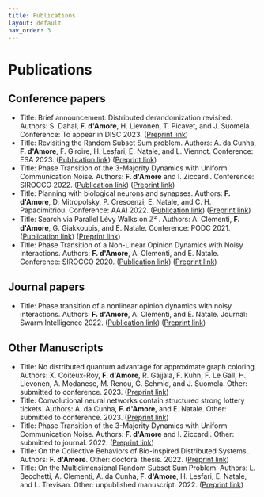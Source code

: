 ```yaml
---
title: Publications
layout: default
nav_order: 3
---
```


# Publications

## Conference papers



- Title: Brief announcement: Distributed derandomization revisited.
Authors: S. Dahal, **F. d'Amore**, H. Lievonen, T. Picavet, and J. Suomela.
Conference: To appear in DISC 2023.
([Preprint link](https://arxiv.org/abs/2305.07351))
- Title: Revisiting the Random Subset Sum problem.
Authors: A. da Cunha, **F. d'Amore**, F. Giroire, H. Lesfari, E. Natale, and L. Viennot.
Conference: ESA 2023.
([Publication link](https://drops.dagstuhl.de/opus/volltexte/2023/18690/))
([Preprint link](https://arxiv.org/abs/2204.13929))
- Title: Phase Transition of the 3-Majority Dynamics with Uniform Communication Noise.
Authors: **F. d'Amore** and I. Ziccardi.
Conference: SIROCCO 2022.
([Publication link](https://link.springer.com/chapter/10.1007/978-3-031-09993-9_6))
([Preprint link](https://arxiv.org/abs/2112.03543))
- Title: Planning with biological neurons and synapses.
Authors: **F. d'Amore**, D. Mitropolsky, P. Crescenzi, E. Natale, and C. H. Papadimitriou.
Conference: AAAI 2022.
([Publication link](https://ojs.aaai.org/index.php/AAAI/article/view/19875))
([Preprint link](https://arxiv.org/abs/2112.08186))
- Title: Search via Parallel Lévy Walks on &Zopf;&#x00B2; .
Authors: A. Clementi, **F. d'Amore**, G. Giakkoupis, and E. Natale.
Conference: PODC 2021.
([Publication link](https://dl.acm.org/doi/10.1145/3465084.3467921))
([Preprint link](https://arxiv.org/abs/2004.01562))
- Title: Phase Transition of a Non-Linear Opinion Dynamics with Noisy Interactions.
Authors: **F. d'Amore**, A. Clementi, and E. Natale.
Conference: SIROCCO 2020.
([Publication link](https://link.springer.com/chapter/10.1007/978-3-030-54921-3_15))
([Preprint link](https://arxiv.org/abs/2005.07423))



## Journal papers 



- Title: Phase transition of a nonlinear opinion dynamics with noisy interactions.
Authors: **F. d'Amore**, A. Clementi, and E. Natale.
Journal: Swarm Intelligence 2022.
([Publication link](https://link.springer.com/article/10.1007/s11721-022-00217-w))
([Preprint link](https://arxiv.org/abs/2005.07423))



## Other Manuscripts 



- Title: No distributed quantum advantage for approximate graph coloring.
Authors: X. Coiteux-Roy, **F. d'Amore**, R. Gajjala, F. Kuhn, F. Le Gall, H. Lievonen, A. Modanese, M. Renou, G. Schmid, and J. Suomela.
Other: submitted to conference. 2023.
([Preprint link](https://arxiv.org/abs/2307.09444))
- Title: Convolutional neural networks contain structured strong lottery tickets.
Authors: A. da Cunha, **F. d'Amore**, and E. Natale.
Other: submitted to conference. 2023.
([Preprint link](https://hal.science/hal-04143024))
- Title: Phase Transition of the 3-Majority Dynamics with Uniform Communication Noise.
Authors: **F. d'Amore** and I. Ziccardi.
Other: submitted to journal. 2022.
([Preprint link](https://arxiv.org/abs/2112.03543))
- Title: On the Collective Behaviors of Bio-Inspired Distributed Systems..
Authors: **F. d'Amore**.
Other: doctoral thesis. 2022.
([Preprint link](https://cnrs.hal.science/tel-03906167/))
- Title: On the Multidimensional Random Subset Sum Problem.
Authors: L. Becchetti, A. Clementi, A. da Cunha, **F. d'Amore**, H. Lesfari, E. Natale, and L. Trevisan.
Other: unpublished manuscript. 2022.
([Preprint link](https://arxiv.org/abs/2207.13944))

